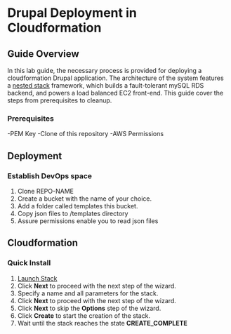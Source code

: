 # Drupal Deployment in Cloudformation

## Guide Overview

In this lab guide, the necessary process is provided for deploying a cloudformation Drupal application. The architecture of the system features a [nested stack](https://aws.amazon.com/blogs/devops/use-nested-stacks-to-create-reusable-templates-and-support-role-specialization/) framework, which builds a fault-tolerant mySQL RDS backend, and powers a load balanced EC2 front-end. This guide cover the steps from prerequisites to cleanup.

### Prerequisites

-PEM Key
-Clone of this repository
-AWS Permissions

## Deployment

### Establish DevOps space

   1. Clone REPO-NAME
   2. Create a bucket with the name of your choice.
   3. Add a folder called templates this bucket.
   4. Copy json files to /templates directory
   5. Assure permissions enable you to read json files

## Cloudformation

### Quick Install
1. <a href="https://console.aws.amazon.com/cloudformation/home#/stacks/new?stackName=ion&templateURL=https://s3.amazonaws.com/drupalstack/templates/root.json">Launch Stack</a>
1. Click **Next** to proceed with the next step of the wizard.
1. Specify a name and all parameters for the stack.
1. Click **Next** to proceed with the next step of the wizard.
1. Click **Next** to skip the **Options** step of the wizard.
1. Click **Create** to start the creation of the stack.
1. Wait until the stack reaches the state **CREATE_COMPLETE**

